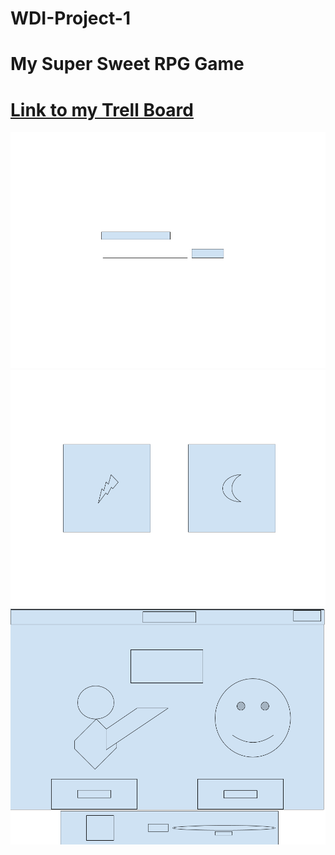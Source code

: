 # WDI-Project-1
# My Super Sweet RPG Game

# [Link to my Trell Board](https://trello.com/b/jMvmFpvC/wdi-project-1)

![](images/wireframes/character-name.png)
![](images/wireframes/weapon-select.png)
![](images/wireframes/main-ui.png)

